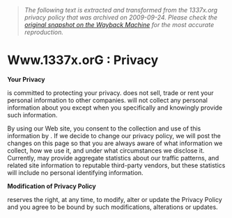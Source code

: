 > *The following text is extracted and transformed from the 1337x.org privacy policy that was archived on 2009-09-24. Please check the [original snapshot on the Wayback Machine](https://web.archive.org/web/20090924032231id_/http%3A//www.1337x.org/privacy) for the most accurate reproduction.*

# Www.1337x.orG : Privacy

**Your Privacy**

is committed to protecting your privacy. does not sell, trade or rent your personal information to other companies. will not collect any personal information about you except when you specifically and knowingly provide such information.

By using our Web site, you consent to the collection and use of this information by . If we decide to change our privacy policy, we will post the changes on this page so that you are always aware of what information we collect, how we use it, and under what circumstances we disclose it. Currently, may provide aggregate statistics about our traffic patterns, and related site information to reputable third-party vendors, but these statistics will include no personal identifying information.

**Modification of Privacy Policy**

reserves the right, at any time, to modify, alter or update the Privacy Policy and you agree to be bound by such modifications, alterations or updates.
